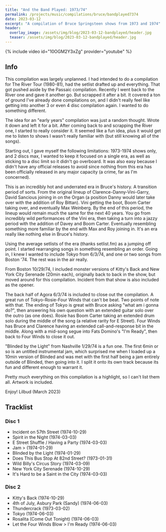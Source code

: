 ```yaml
---
title: "And the Band Played: 1973/74"
permalink: /projects/music/compilations/bruce/bandplayed7374
date: 2023-03-12
excerpt: "A compilation of Bruce Springsteen shows from 1973 and 1974"
header:
  overlay_image: /assets/img/blog/2023-03-12-bandplayed/header.jpg
  teaser: /assets/img/blog/2023-03-12-bandplayed/header.jpg
---
```


{% include video id="10OGM2Y3xZg" provider="youtube" %}

## Info
This compilation was largely unplanned. I had intended to do a compilation for The River Tour (1980-81), had the setlist drafted up and everything. That got pushed aside by the Passaic compilation. Recently I went back to the River one and gave it another go. But scrapped it after a bit. It covered a ton of ground I've already done compilations on, and I didn't really feel like getting into another 3 or even 4 disc compilation again. I wanted to do something different.

The idea for an "early years" compilation was just a random thought. Wrote it down and left it for a bit. After coming back to and scrapping the River one, I started to really consider it. It seemed like a fun idea, plus it would get me to listen to shows I wasn't really familiar with (but still knowing all of the songs).

Starting out, I gave myself the following limitations: 1973-1974 shows only, and 2 discs max, I wanted to keep it focused on a single era, as well as sticking to a disc limit so it didn't go overboard. It was also easy because I didn't have any official releases to avoid since nothing from this era has been officially released in any major capacity (a crime, far as I'm concerned).

This is an incredibly hot and underrated era in Bruce's history. A transition period of sorts. From the original lineup of Clarence-Danny-Vini-Garry, David Sancious joining in on the Organ (a position Danny would later take over with the addition of Roy Bittan). Vini getting the boot, Boom Carter taking over, and eventually Max Weinberg. By the end of this period, the lineup would remain much the same for the next 40 years. You go from incredibly wild performances of the Vini era, then taking a turn into a jazzy period with the addition of Davey and Boom Carter. Eventually resembling something more familiar by the end with Max and Roy joining in. It's an era really like nothing else in Bruce's history.

Using the average setlists of the era (thanks setlist.fm) as a jumping off point. I started rearranging songs in something resembling an order. Going in, I knew I wanted to include Tokyo from 6/3/74, and one or two songs from Boston '74. The rest was in the air really.

From Boston 10/29/74, I included monster versions of Kitty's Back and New York City Serenade (20min each), originally back to back in the show, but moved around for this compilation. Incident from that show is also included as the opener.

The back half of Agora 6/3/74 is included to close out the compilation. A great run of Tokyo-Rosie-Four Winds that can't be beat. Two points of note with that. The ending of Tokyo is great with Bruce asking "what am i gonna do?", then answering his own question with an extended guitar solo over the outro (as one does). Rosie has Boom Carter taking an extended drum solo during the middle of the song (a relative rarity for E Street). Four Winds has Bruce and Clarence having an extended call-and-response bit in the middle. Along with a mid-song segue into Fats Domino's "I'm Ready", then back to Four Winds to close it out.

"Blinded by the Light" from Nashville 1/29/74 is a fun one. The first 6min or so is an untitled instrumental jam, which surprised me when I loaded up a 10min version of Blinded and was met with the first half being a jam entirely outside of Blinded, then going into it. I split it onto its own track because its fun and different enough to warrant it.

Pretty much everything on this compilation is a highlight, so I can't list them all. Artwork is included.

Enjoy!
Lilbud (March 2023)

## Tracklist
### Disc 1
- Incident on 57th Street (1974-10-29)
- Spirit in the Night (1974-03-03)
- E Street Shuffle / Having a Party (1974-03-03)
- Jam > (1974-01-29)
- Blinded by the Light (1974-01-29)
- Does This Bus Stop At 82nd Street? (1973-01-31)
- Wild Billy's Circus Story (1974-03-09)
- New York City Serenade (1974-10-29)
- It's Hard to be a Saint in the City (1974-03-03)

### Disc 2
- Kitty's Back (1974-10-29)
- 4th of July, Asbury Park (Sandy) (1974-06-03)
- Thundercrack (1973-03-02)
- Tokyo (1974-06-03)
- Rosalita (Come Out Tonight) (1974-06-03)
- Let the Four Winds Blow > I'm Ready (1974-06-03)
